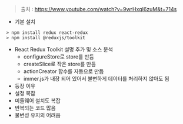 > 출처 : https://www.youtube.com/watch?v=9wrHxqI6zuM&t=714s
- 기본 설치
```console
> npm install redux react-redux
> npm install @reduxjs/toolkit
```
- React Redux Toolkit 설명 추가 및 소스 분석
  - configureStore로 store를 만듬   
  - createSlice로 작은 store를 만듬   
  - actionCreator 함수를 자동으로 만듬   
  - immer.js가 내장 되어 있어서 불변하게 데이터를 처리하지 않아도 됨
- 등장 이유
- 설정 복잡
- 미들웨어 설치도 복잡
- 반복되는 코드 많음
- 불변성 유지의 어려움
